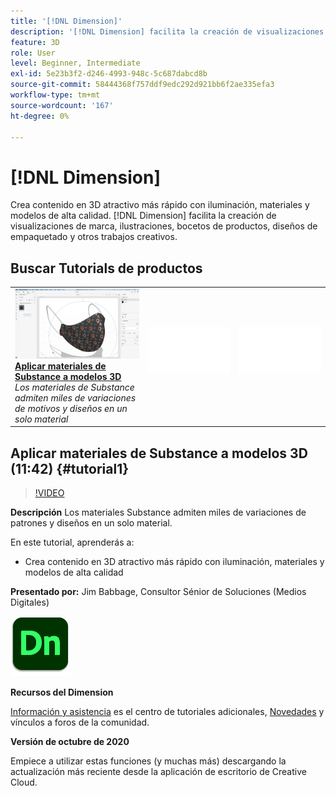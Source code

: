 ```yaml
---
title: '[!DNL Dimension]'
description: '[!DNL Dimension] facilita la creación de visualizaciones de marca, ilustraciones, bocetos de productos, diseños de empaquetado y otros trabajos creativos'
feature: 3D
role: User
level: Beginner, Intermediate
exl-id: 5e23b3f2-d246-4993-948c-5c687dabcd8b
source-git-commit: 58444368f757ddf9edc292d921bb6f2ae335efa3
workflow-type: tm+mt
source-wordcount: '167'
ht-degree: 0%

---
```


# [!DNL Dimension]

Crea contenido en 3D atractivo más rápido con iluminación, materiales y modelos de alta calidad. [!DNL Dimension] facilita la creación de visualizaciones de marca, ilustraciones, bocetos de productos, diseños de empaquetado y otros trabajos creativos.

## Buscar Tutorials de productos

<table style="table-layout:fixed">
<tr>
 <td>
   <a href="dimension.md#tutorial1">
      <img alt="Aplicar materiales de Substance a modelos 3D" src="../assets/dimension_substanceAndGraphics_babbage_thumbnail.jpg" />
   </a>
    <div>
   <a href="dimension.md#tutorial1"><strong>Aplicar materiales de Substance a modelos 3D</strong></a>
    </div>
    <em>Los materiales de Substance admiten miles de variaciones de motivos y diseños en un solo material</em>
    <br>
  </td>
  <td>
    <img alt="Separador" src="../assets/Whitespacer.png" />
    <div>
    <br>
  </td>
  <td>
    <img alt="Separador" src="../assets/Whitespacer.png" />
    <div>
    <br>
  </td>
</tr>
</table>

## Aplicar materiales de Substance a modelos 3D (11:42) {#tutorial1}

>[!VIDEO](https://video.tv.adobe.com/v/326944?hidetitle=true)

**Descripción**
Los materiales Substance admiten miles de variaciones de patrones y diseños en un solo material.

En este tutorial, aprenderás a:
* Crea contenido en 3D atractivo más rápido con iluminación, materiales y modelos de alta calidad

**Presentado por:**
Jim Babbage, Consultor Sénior de Soluciones (Medios Digitales)

![Logotipo de Dimension](../assets/dn_appicon_96.png)

**Recursos del Dimension**

[Información y asistencia](https://helpx.adobe.com/es/support/dimension.html) es el centro de tutoriales adicionales, [Novedades](https://helpx.adobe.com/es/dimension/user-guide.html/dimension/using/whats-new.ug.html) y vínculos a foros de la comunidad.

**Versión de octubre de 2020**

Empiece a utilizar estas funciones (y muchas más) descargando la actualización más reciente desde la aplicación de escritorio de Creative Cloud.
